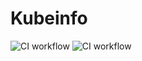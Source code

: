 # Kubeinfo

![CI workflow](https://github.com/randsw/kubeinfo/actions/workflows/test.yaml/badge.svg)
![CI workflow](https://github.com/randsw/kubeinfo/actions/workflows/build.yaml/badge.svg)